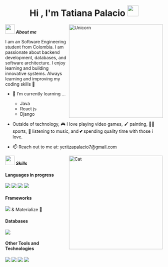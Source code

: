 <h1 align="center"><b>Hi , I'm Tatiana Palacio </b><img src="https://i.pinimg.com/originals/39/b9/8a/39b98ac02c12db4d347ce3fd308da858.gif" width="35"></h1>

<!--About me-->
<img align="right" width=300px alt="Unicorn" src="https://c.tenor.com/GN73MKBawZYAAAAi/busy-cute.gif" />

<img src="https://media.tenor.com/OEPDshveEx0AAAAj/butterfly.gif" width="30px">&nbsp;***About me***

I am an Software Engineering student from Colombia. I am passionate about backend development, databases, and software architecture. I enjoy learning and building innovative systems. Always learning and improving my coding skills 🚀

- 🌱 I’m currently learning ...
  - Java
  - React js
  - Django

- Outside of technology,  🎮 I love playing video games, 🖌️ painting, 🤾‍♀️ sports, 🎵 listening to music, and 💕 spending quality time with those i love.
- 📫 Reach out to me at: <a href="yeritzapalacio7@gmail.com">yeritzapalacio7@gmail.com</a>

<img align="right" width=300px alt="Cat" src="https://media0.giphy.com/media/v1.Y2lkPTc5MGI3NjExdnpzeHMyN21ldHFvYzFqN29zODd6MHo5aTR5NHYxM3oyd2RqMDQycSZlcD12MV9pbnRlcm5hbF9naWZfYnlfaWQmY3Q9Zw/3oKIPnAiaMCws8nOsE/giphy.gif" />

<img src="https://media.tenor.com/OEPDshveEx0AAAAj/butterfly.gif" width="30px">&nbsp;***Skills***

<h4> Languages in progress</h4>
<span> 
  <img src="https://img.shields.io/badge/c%23-%23239120.svg?style=for-the-badge&logo=csharp&logoColor=white">
  <img src="https://img.shields.io/badge/HTML5-E34F26?style=for-the-badge&logo=html5&logoColor=white">
  <img src="https://img.shields.io/badge/CSS3-1572B6?style=for-the-badge&logo=css3&logoColor=white">
  <img src="https://img.shields.io/badge/python-3670A0?style=for-the-badge&logo=python&logoColor=ffdd54)">
 
</span>

<h4> Frameworks </h4>
<span>
  <img src="https://img.shields.io/badge/django-%23092E20.svg?style=for-the-badge&logo=django&logoColor=white">
    & Materialize 🌸
</span>

<h4> Databases </h4>
<span>
  <img src="https://img.shields.io/badge/Microsoft%20SQL%20Server-CC2927?style=for-the-badge&logo=microsoft%20sql%20server&logoColor=white">
</span>


<h4> Other Tools and Technologies </h4>
<span>
  <img src="https://img.shields.io/badge/Git-F05032?style=for-the-badge&logo=git&logoColor=white">
  <img src="https://img.shields.io/badge/Xampp-F37623?style=for-the-badge&logo=xampp&logoColor=white">
  <img src="https://img.shields.io/badge/github-%23121011.svg?style=for-the-badge&logo=github&logoColor=white">
  <img src="https://img.shields.io/badge/Notion-%23000000.svg?style=for-the-badge&logo=notion&logoColor=white">
</span>
